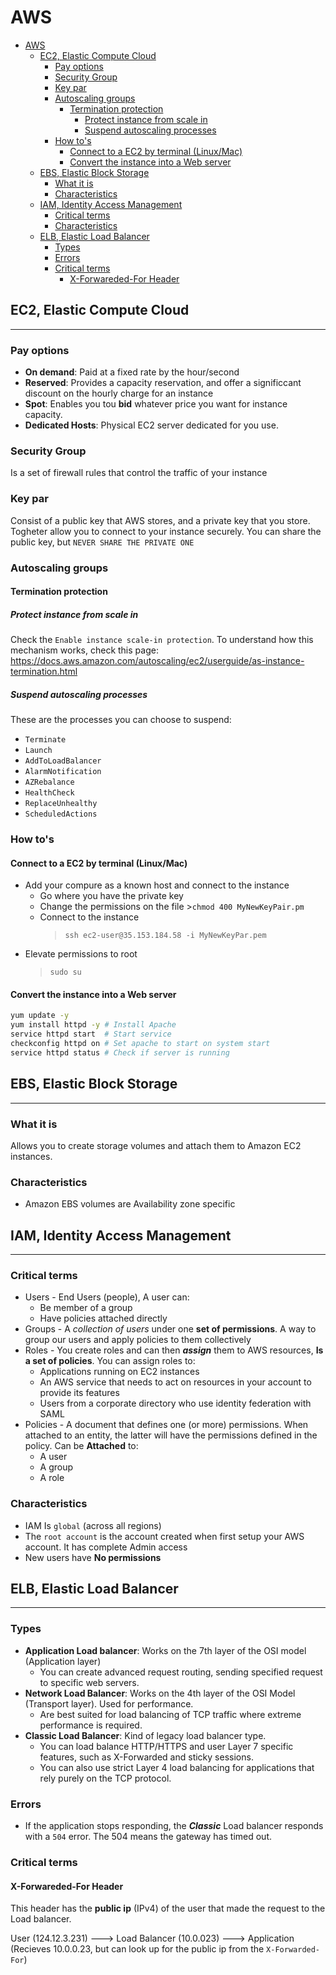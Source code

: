 # AWS
- [AWS](#aws)
	- [EC2, Elastic Compute Cloud](#ec2-elastic-compute-cloud)
		- [Pay options](#pay-options)
		- [Security Group](#security-group)
		- [Key par](#key-par)
		- [Autoscaling groups](#autoscaling-groups)
			- [Termination protection](#termination-protection)
				- [Protect instance from scale in](#protect-instance-from-scale-in)
				- [Suspend autoscaling processes](#suspend-autoscaling-processes)
		- [How to's](#how-tos)
			- [Connect to a EC2 by terminal (Linux/Mac)](#connect-to-a-ec2-by-terminal-linuxmac)
			- [Convert the instance into a Web server](#convert-the-instance-into-a-web-server)
	- [EBS, Elastic Block Storage](#ebs-elastic-block-storage)
		- [What it is](#what-it-is)
		- [Characteristics](#characteristics)
	- [IAM, Identity Access Management](#iam-identity-access-management)
		- [Critical terms](#critical-terms)
		- [Characteristics](#characteristics-1)
	- [ELB, Elastic Load Balancer](#elb-elastic-load-balancer)
		- [Types](#types)
		- [Errors](#errors)
		- [Critical terms](#critical-terms-1)
			- [X-Forwareded-For Header](#x-forwareded-for-header)

## EC2, Elastic Compute Cloud

___

### Pay options

- **On demand**: Paid at a fixed rate by the hour/second
- **Reserved**: Provides a capacity reservation, and offer a significcant discount on the hourly charge for an instance
- **Spot**: Enables you tou **bid** whatever price you want for instance capacity.
- **Dedicated Hosts**: Physical EC2 server dedicated for you use.

### Security Group

Is a set of firewall rules that control the traffic of your instance

### Key par

Consist of a public key that AWS stores, and a private key that you store. Togheter allow you to connect to your instance securely. You can share the public key, but `NEVER SHARE THE PRIVATE ONE`

### Autoscaling groups

#### Termination protection

##### Protect instance from scale in

Check the `Enable instance scale-in protection`. To understand how this mechanism works, check this page: https://docs.aws.amazon.com/autoscaling/ec2/userguide/as-instance-termination.html

##### Suspend autoscaling processes

These are the processes you can choose to suspend:

- `Terminate`
- `Launch`
- `AddToLoadBalancer`
- `AlarmNotification`
- `AZRebalance`
- `HealthCheck`
- `ReplaceUnhealthy`
- `ScheduledActions`

### How to's

#### Connect to a EC2 by terminal (Linux/Mac)


- Add your compure as a known host and connect to the instance
  - Go where you have the private key
  - Change the permissions on the file
        >`chmod 400 MyNewKeyPair.pm`
  - Connect to the instance
    >`ssh ec2-user@35.153.184.58 -i MyNewKeyPar.pem`
- Elevate permissions to root
    > `sudo su`

#### Convert the instance into a Web server 


```bash
yum update -y
yum install httpd -y # Install Apache
service httpd start  # Start service
checkconfig httpd on # Set apache to start on system start
service httpd status # Check if server is running

```

## EBS, Elastic Block Storage

___

### What it is

Allows you to create storage volumes and attach them to Amazon EC2 instances.

### Characteristics

- Amazon EBS volumes are Availability zone specific

## IAM, Identity Access Management

___

### Critical terms

- Users - End Users (people), A user can:
  - Be member of a group
  - Have policies attached directly
- Groups - A *collection of users* under one **set of permissions**. A way to group our users and apply policies to them collectively
- Roles - You create roles and can then ***assign*** them to AWS resources, **Is a set of policies**. You can assign roles to:
  - Applications running on EC2 instances
  - An AWS service that needs to act on resources in your account to provide its features
  - Users from a corporate directory who use identity federation with SAML
- Policies - A document that defines one (or more) permissions. When attached to an entity, the latter will have the permissions defined in the policy. Can be **Attached** to:
  - A user
  - A group
  - A role

### Characteristics

- IAM Is `global` (across all regions)
- The `root account` is the account created when first setup your AWS account. It has complete Admin access
- New users have **No permissions**

## ELB, Elastic Load Balancer

___

### Types

- **Application Load balancer**: Works on the 7th layer of the OSI model (Application layer)
  - You can create advanced request routing, sending specified request to specific web servers.
- **Network Load Balancer**: Works on the 4th layer of the OSI Model (Transport layer). Used for performance.
  - Are best suited for load balancing of TCP traffic where extreme performance is required.
- **Classic Load Balancer**: Kind of legacy load balancer type.
  - You can load balance HTTP/HTTPS and user Layer 7 specific features, such as X-Forwarded and sticky sessions.
  - You can also use strict Layer 4 load balancing for applications that rely purely on the TCP protocol.

### Errors

- If the application stops responding, the ***Classic*** Load balancer responds with a `504` error. The 504 means the gateway has timed out.

### Critical terms

#### X-Forwareded-For Header

This header has the **public ip** (IPv4) of the user that made the request to the Load balancer.

User (124.12.3.231) ---> Load Balancer (10.0.023) ---> Application (Recieves 10.0.0.23, but can look up for the public ip from the `X-Forwarded-For`)